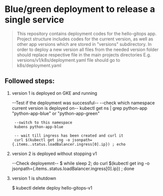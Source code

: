 Blue/green deployment to release a single service
=================================================

> This repository contains deployment codes for the hello-gitops app. 
> Project structure includes codes for the current version, as well as other app versions
> which are stored in "versions" subdirectory. In order to deploy a new version all files
> from the needed version folder should replace respective file in the main projects directories
> E.g. versions/v1/k8s/deployment.yaml file should go to k8s/deployment.yaml 

## Followed steps: 

1. version 1 is deployed on GKE and running


    --Test if the deployment was successful--
        --check which namespace current version is deployed on--
        kubectl get ns | grep python-app
        "python-app-blue" or "python-app-green"
        
        --switch to this namespace 
        kubens python-app-blue

        -- wait till ingress has been created and curl it
        curl $(kubectl get ing -o jsonpath={.items..status.loadBalancer.ingress[0].ip}) ; echo


2. version 2 is deployed without stopping v1
    

    --Check deployemnt--
    $ while sleep 2; do curl $(kubectl get ing -o jsonpath={.items..status.loadBalancer.ingress[0].ip}) ; done


3. version 1 is shutdown


    $ kubectl delete deploy hello-gitops-v1



